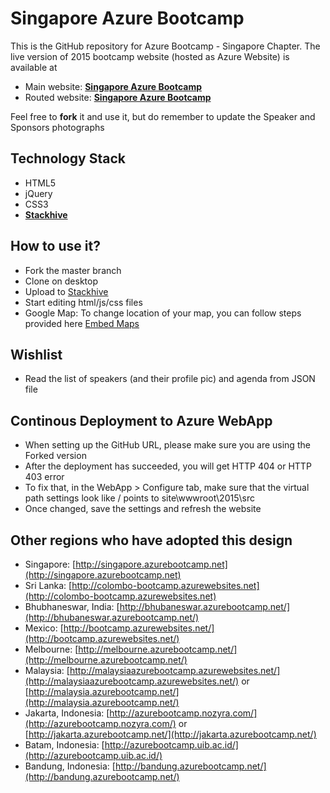 # Singapore Azure Bootcamp

This is the GitHub repository for Azure Bootcamp - Singapore Chapter. 
The live version of 2015 bootcamp website (hosted as Azure Website) is available at 
- Main website: **[Singapore Azure Bootcamp](http://singapore.azurebootcamp.net)**
- Routed website: **[Singapore Azure Bootcamp](http://globalazurebootcampsg.azurewebsites.net)**

Feel free to **fork** it and use it, but do remember to update the Speaker and Sponsors photographs


## Technology Stack

- HTML5
- jQuery
- CSS3
- **[Stackhive](http://www.stackhive.com)**

## How to use it?

- Fork the master branch
- Clone on desktop
- Upload to [Stackhive](http://www.stackhive.com) 
- Start editing html/js/css files
- Google Map: To change location of your map, you can follow steps provided here [Embed Maps](https://developers.google.com/maps/documentation/embed/guide)


## Wishlist

- Read the list of speakers (and their profile pic) and agenda from JSON file

## Continous Deployment to Azure WebApp

- When setting up the GitHub URL, please make sure you are using the Forked version
- After the deployment has succeeded, you will get HTTP 404 or HTTP 403 error
- To fix that, in the WebApp > Configure tab, make sure that the virtual path settings look like /  points to      site\wwwroot\2015\src
- Once changed, save the settings and refresh the website

## Other regions who have adopted this design

- Singapore: [http://singapore.azurebootcamp.net](http://singapore.azurebootcamp.net)
- Sri Lanka: [http://colombo-bootcamp.azurewebsites.net](http://colombo-bootcamp.azurewebsites.net)
- Bhubhaneswar, India: [http://bhubaneswar.azurebootcamp.net/](http://bhubaneswar.azurebootcamp.net/)
- Mexico: [http://bootcamp.azurewebsites.net/](http://bootcamp.azurewebsites.net/)
- Melbourne: [http://melbourne.azurebootcamp.net/](http://melbourne.azurebootcamp.net/)
- Malaysia: [http://malaysiaazurebootcamp.azurewebsites.net/](http://malaysiaazurebootcamp.azurewebsites.net/) or [http://malaysia.azurebootcamp.net/](http://malaysia.azurebootcamp.net/)
- Jakarta, Indonesia: [http://azurebootcamp.nozyra.com/](http://azurebootcamp.nozyra.com/) or [http://jakarta.azurebootcamp.net/](http://jakarta.azurebootcamp.net/)
- Batam, Indonesia: [http://azurebootcamp.uib.ac.id/](http://azurebootcamp.uib.ac.id/)
- Bandung, Indonesia: [http://bandung.azurebootcamp.net/](http://bandung.azurebootcamp.net/)
